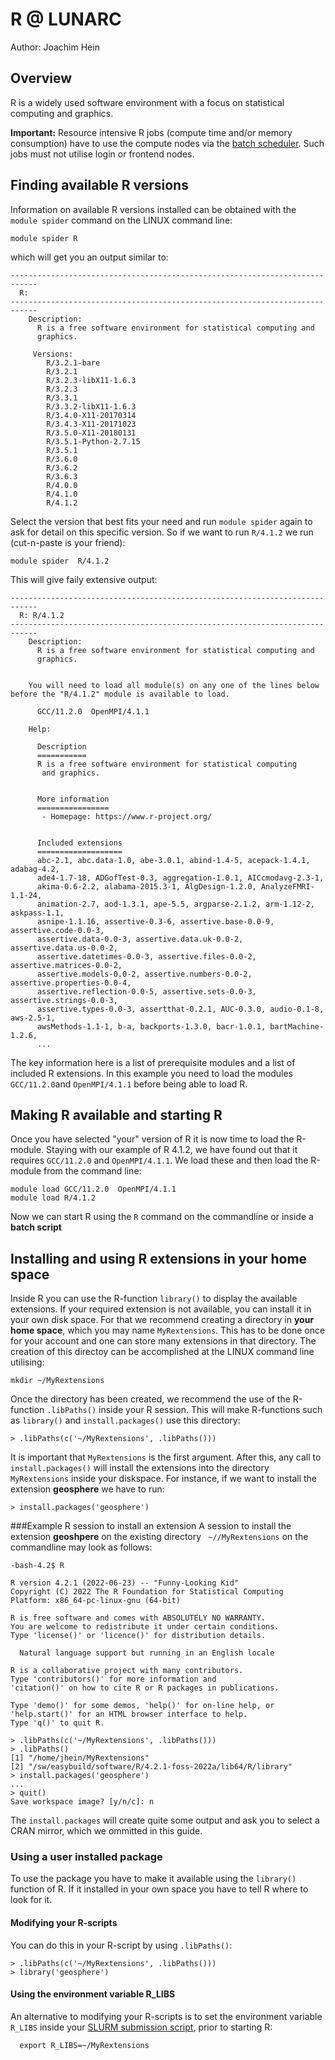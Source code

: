 # R @ LUNARC
Author: Joachim Hein

## Overview

R is a widely used software environment with a focus on statistical computing and graphics. 

**Important:** Resource intensive R jobs (compute time and/or memory consumption) have to use the compute nodes via the [batch scheduler](https://lunarc-documentation.readthedocs.io/en/latest/batch_system/).  Such jobs must not utilise login or frontend nodes. 

## Finding available R versions

Information on available R versions installed can be obtained with the `module spider` command on the LINUX command line:

```
module spider R
```

which will get you an output similar to:

```
----------------------------------------------------------------------------
  R:
----------------------------------------------------------------------------
    Description:
      R is a free software environment for statistical computing and
      graphics.

     Versions:
        R/3.2.1-bare
        R/3.2.1
        R/3.2.3-libX11-1.6.3
        R/3.2.3
        R/3.3.1
        R/3.3.2-libX11-1.6.3
        R/3.4.0-X11-20170314
        R/3.4.3-X11-20171023
        R/3.5.0-X11-20180131
        R/3.5.1-Python-2.7.15
        R/3.5.1
        R/3.6.0
        R/3.6.2
        R/3.6.3
        R/4.0.0
        R/4.1.0
        R/4.1.2
```

Select the version that best fits your need and run `module spider` again to ask for detail on this specific version.  So if we want to run `R/4.1.2` we run (cut-n-paste is your friend):

```
module spider  R/4.1.2
```

This will give faily extensive output:

```
----------------------------------------------------------------------------
  R: R/4.1.2
----------------------------------------------------------------------------
    Description:
      R is a free software environment for statistical computing and
      graphics. 


    You will need to load all module(s) on any one of the lines below before the "R/4.1.2" module is available to load.

      GCC/11.2.0  OpenMPI/4.1.1
 
    Help:
      
      Description
      ===========
      R is a free software environment for statistical computing
       and graphics.
      
      
      More information
      ================
       - Homepage: https://www.r-project.org/
      
      
      Included extensions
      ===================
      abc-2.1, abc.data-1.0, abe-3.0.1, abind-1.4-5, acepack-1.4.1, adabag-4.2,
      ade4-1.7-18, ADGofTest-0.3, aggregation-1.0.1, AICcmodavg-2.3-1,
      akima-0.6-2.2, alabama-2015.3-1, AlgDesign-1.2.0, AnalyzeFMRI-1.1-24,
      animation-2.7, aod-1.3.1, ape-5.5, argparse-2.1.2, arm-1.12-2, askpass-1.1,
      asnipe-1.1.16, assertive-0.3-6, assertive.base-0.0-9, assertive.code-0.0-3,
      assertive.data-0.0-3, assertive.data.uk-0.0-2, assertive.data.us-0.0-2,
      assertive.datetimes-0.0-3, assertive.files-0.0-2, assertive.matrices-0.0-2,
      assertive.models-0.0-2, assertive.numbers-0.0-2, assertive.properties-0.0-4,
      assertive.reflection-0.0-5, assertive.sets-0.0-3, assertive.strings-0.0-3,
      assertive.types-0.0-3, assertthat-0.2.1, AUC-0.3.0, audio-0.1-8, aws-2.5-1,
      awsMethods-1.1-1, b-a, backports-1.3.0, bacr-1.0.1, bartMachine-1.2.6,
      ...
```

The key information here is a list of prerequisite modules and a list of included R extensions.  In this example you need to load the modules `GCC/11.2.0`and `OpenMPI/4.1.1` before being able to load R.

## Making R available and starting R
Once you have selected "your" version of R it is now time to load the R-module.   Staying with our example of R 4.1.2, we have found out that it requires `GCC/11.2.0` and `OpenMPI/4.1.1`.   We load these and then load the R-module from the command line:

```
module load GCC/11.2.0  OpenMPI/4.1.1
module load R/4.1.2
```

Now we can start R using the `R` command on the commandline or inside a **batch script**

## Installing and using R extensions in your home space
Inside R you can use the R-function `library()` to display the available extensions.  If your required extension is not available, you can install it in your own disk space.  For that we recommend creating a directory in **your home space**, which you may name `MyRextensions`.  This has to be done once for your account and one can store many extensions in that directory.  The creation of this directoy can be accomplished at the LINUX command line utilising:  

```
mkdir ~/MyRextensions
```

Once the directory has been created, we recommend the use of the R-function `.libPaths()` inside your R session.  This will make R-functions such as `library()` and `install.packages()` use this directory:

```
> .libPaths(c('~/MyRextensions', .libPaths()))

```
It is important that `MyRextensions` is the first argument.  After this, any call to `install.packages()` will install the extensions into the directory `MyRextensions` inside your diskspace.   For instance, if we want to install the extension **geosphere** we have to run:

```
> install.packages('geosphere')
```
###Example R session to install an extension
A session to install the extension **geoshpere** on the existing directory `
~//MyRextensions` on the commandline may look as follows:

```
-bash-4.2$ R

R version 4.2.1 (2022-06-23) -- "Funny-Looking Kid"
Copyright (C) 2022 The R Foundation for Statistical Computing
Platform: x86_64-pc-linux-gnu (64-bit)

R is free software and comes with ABSOLUTELY NO WARRANTY.
You are welcome to redistribute it under certain conditions.
Type 'license()' or 'licence()' for distribution details.

  Natural language support but running in an English locale

R is a collaborative project with many contributors.
Type 'contributors()' for more information and
'citation()' on how to cite R or R packages in publications.

Type 'demo()' for some demos, 'help()' for on-line help, or
'help.start()' for an HTML browser interface to help.
Type 'q()' to quit R.

> .libPaths(c('~/MyRextensions', .libPaths()))
> .libPaths()
[1] "/home/jhein/MyRextensions"                                
[2] "/sw/easybuild/software/R/4.2.1-foss-2022a/lib64/R/library"
> install.packages('geosphere')
...
> quit()
Save workspace image? [y/n/c]: n
```

The `install.packages` will create quite some output and ask you to select a CRAN mirror, which we ommitted in this guide.

### Using a user installed package
To use the package you have to make it available using the `library()` function of R.  If it installed in your own space you have to tell R where to look for it.   

#### Modifying your R-scripts
You can do this in your R-script by using `.libPaths()`:

```
> .libPaths(c('~/MyRextensions', .libPaths()))
> library('geosphere')
```
#### Using the environment variable R_LIBS
An alternative to modifying your R-scripts is to set the environment variable `R_LIBS` inside your [SLURM submission script](https://lunarc-documentation.readthedocs.io/en/latest/batch_system/), prior to starting R:

```
  export R_LIBS=~/MyRextensions
```


